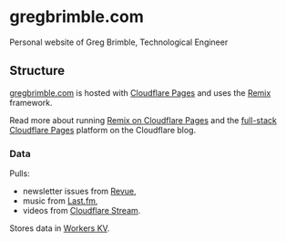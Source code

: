 # gregbrimble.com

Personal website of Greg Brimble, Technological Engineer

## Structure

[gregbrimble.com](https://gregbrimble.com) is hosted with [Cloudflare Pages](https://pages.cloudflare.com/) and uses the [Remix](https://remix.run) framework.

Read more about running [Remix on Cloudflare Pages](https://blog.cloudflare.com/remix-on-cloudflare-pages/) and the [full-stack Cloudflare Pages](https://blog.cloudflare.com/cloudflare-pages-goes-full-stack/) platform on the Cloudflare blog.

### Data

Pulls:

- newsletter issues from [Revue](https://newsletter.gregbrimble.com),
- music from [Last.fm](http://last.fm/user/GregBrimble),
- videos from [Cloudflare Stream](https://gregbrimble.com/videos).

Stores data in [Workers KV](https://www.cloudflare.com/products/workers-kv/).
